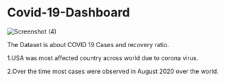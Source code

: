 # Covid-19-Dashboard

![Screenshot (4)](https://user-images.githubusercontent.com/112393761/187676848-46ab7568-e69c-4f69-b538-967b4bccaa6e.png)

The Dataset is about COVID 19 Cases and recovery ratio.

1.USA was most affected country across world due to corona virus.

2.Over the time most cases were observed in August 2020 over the world.
